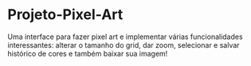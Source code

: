 # Projeto-Pixel-Art
 Uma interface para fazer pixel art e implementar várias funcionalidades interessantes: alterar o tamanho do grid, dar zoom, selecionar e salvar histórico de cores e também baixar sua imagem!
